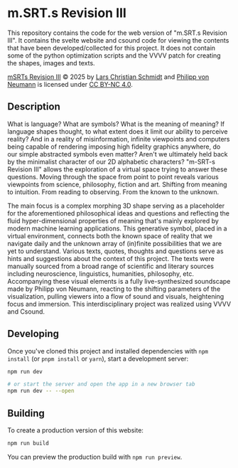# m.SRT.s Revision III

This repository contains the code for the web version of "m.SRT.s Revision III".
It contains the svelte website and csound code for viewing the contents that have been developed/collected for this project.
It does not contain some of the python optimization scripts and the VVVV patch for creating the shapes, images and texts.

[mSRTs Revision III](https://msrts.lrs-chr-sch.de/) © 2025 by [Lars Christian Schmidt](https://lrs-chr-sch.de/) and [Philipp von Neumann](https://www.von-neumann.com/) is licensed under [CC BY-NC 4.0](https://creativecommons.org/licenses/by-nc/4.0/).



## Description

What is language? What are symbols? What is the meaning of meaning? If language shapes thought, to what
extent does it limit our ability to perceive reality? And in a reality of misinformation, infinite viewpoints and computers
being capable of rendering imposing high fidelity graphics anywhere, do our simple abstracted symbols even
matter? Aren't we ultimately held back by the minimalist character of our 2D alphabetic characters? "m-SRT-s
Revision III" allows the exploration of a virtual space trying to answer these questions. Moving through the space
from point to point reveals various viewpoints from science, philosophy, fiction and art. Shifting from meaning to
intuition. From reading to observing. From the known to the unknown. 

The main focus is a complex morphing 3D shape serving as a placeholder for the
aforementioned philosophical ideas and questions and reflecting the fluid hyper-dimensional properties of meaning
that's mainly explored by modern machine learning applications. This generative symbol, placed in a virtual
environment, connects both the known space of reality that we navigate daily and the unknown array of (in)finite
possibilities that we are yet to understand. Various texts, quotes, thoughts and questions serve as hints and
suggestions about the context of this project. The texts were manually sourced from a broad range of scientific and
literary sources including neuroscience, linguistics, humanities, philosophy, etc. Accompanying these visual
elements is a fully live-synthesized soundscape made by Philipp von Neumann, reacting to the shifting parameters
of the visualization, pulling viewers into a flow of sound and visuals, heightening focus and immersion. This
interdisciplinary project was realized using VVVV and Csound.

## Developing

Once you've cloned this project and installed dependencies with `npm install` (or `pnpm install` or `yarn`), start a development server:

```bash
npm run dev

# or start the server and open the app in a new browser tab
npm run dev -- --open
```

## Building

To create a production version of this website:

```bash
npm run build
```

You can preview the production build with `npm run preview`.
